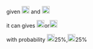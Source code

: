 given <img src="https://dodo.ac/np/images/2/24/Red_Roses_NH_Inv_Icon.png" alt="todo" width="20px" height="20px"> and <img src="https://dodo.ac/np/images/2/24/Red_Roses_NH_Inv_Icon.png" alt="todo" width="20px" height="20px">

it can gives <img src="https://dodo.ac/np/images/0/0c/Pink_Roses_NH_Inv_Icon.png" alt="todo" width="20px" height="20px">or<img src="https://dodo.ac/np/images/0/01/Black_Roses_NH_Inv_Icon.png" alt="todo" width="20px" height="20px">

with probability <img src="https://dodo.ac/np/images/0/0c/Pink_Roses_NH_Inv_Icon.png" alt="todo" width="20px" height="20px">25%,<img src="https://dodo.ac/np/images/0/01/Black_Roses_NH_Inv_Icon.png" alt="todo" width="20px" height="20px">25%

